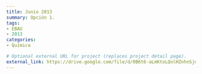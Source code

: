 ```yaml
---
title: Junio 2013
summary: Opción 1.
tags:
- EBAU
- 2013
categories:
- Química

# Optional external URL for project (replaces project detail page).
external_link: https://drive.google.com/file/d/0B6t6-aLmKtoLQnlHZnhnSjdrZXc/view
---
```

